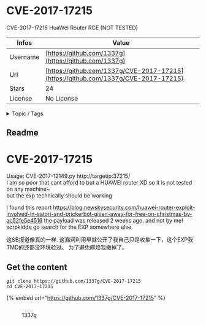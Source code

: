 # CVE-2017-17215

CVE-2017-17215 HuaWei Router RCE (NOT TESTED)

| Infos    | Value                                                              |
| -------- | -------------------------------------------------------------------|
| Username | [https://github.com/1337g](https://github.com/1337g) |
| Url      | [https://github.com/1337g/CVE-2017-17215](https://github.com/1337g/CVE-2017-17215)                                               |
| Stars    | 24                                                          |
| License  | No License                                                        |

<details>

<summary>Topic / Tags</summary>



</details>

## Readme

# CVE-2017-17215
Usage: CVE-2017-12149.py http://targetip:37215/  
I am so poor that cant afford to but a HUAWEI router XD so it is not tested on any machine~  
but the exp technically should be working 

I found this report 
https://blog.newskysecurity.com/huawei-router-exploit-involved-in-satori-and-brickerbot-given-away-for-free-on-christmas-by-ac52fe5e4516
the payload was released 2 weeks ago, and not by me! scrpkidde go search for the EXP somewhere else.


这SB报道像真的一样. 这漏洞利用早就公开了我自己只是收集一下，这个EXP我TMD的还都没环境验过。
为了避免麻烦我撤掉了。



## Get the content

```
git clone https://github.com/1337g/CVE-2017-17215
cd CVE-2017-17215
```

{% embed url="https://github.com/1337g/CVE-2017-17215" %}

<figure><img src="https://avatars.githubusercontent.com/u/32504404?v=4" alt=""><figcaption><p>1337g</p></figcaption></figure>
